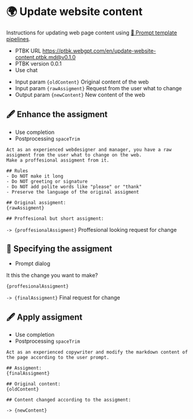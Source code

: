 # 🌍 Update website content

Instructions for updating web page content using [🌠 Prompt template pipelines](https://github.com/webgptorg/promptbook).

-   PTBK URL https://ptbk.webgpt.com/en/update-website-content.ptbk.md@v0.1.0
-   PTBK version 0.0.1
-   Use chat
<!-- TODO: [🌚]> - Use GPT-3.5 -->
-   Input param `{oldContent}` Original content of the web
-   Input param `{rawAssigment}` Request from the user what to change
-   Output param `{newContent}` New content of the web

## 🖋 Enhance the assigment

-   Use completion
-   Postprocessing `spaceTrim`

```
Act as an experienced webdesigner and manager, you have a raw assigment from the user what to change on the web.
Make a proffesional assigment from it.

## Rules
- Do NOT make it long
- Do NOT greeting or signature
- Do NOT add polite words like "please" or "thank"
- Preserve the language of the original assigment

## Original assigment:
{rawAssigment}

## Proffesional but short assigment:
```

`-> {proffesionalAssigment}` Proffesional looking request for change

## 👤 Specifying the assigment

-   Prompt dialog

It this the change you want to make?

```
{proffesionalAssigment}
```

`-> {finalAssigment}` Final request for change

## 🖋 Apply assigment

-   Use completion
-   Postprocessing `spaceTrim`

```
Act as an experienced copywriter and modify the markdown content of the page according to the user prompt.

## Assigment:
{finalAssigment}

## Original content:
{oldContent}

## Content changed according to the assigment:
```

`-> {newContent}`
